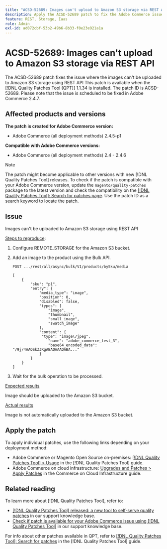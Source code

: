```yaml
---
title: "ACSD-52689: Images can't upload to Amazon S3 storage via REST API"
description: Apply the ACSD-52689 patch to fix the Adobe Commerce issue where the images can't be uploaded to Amazon S3 storage via REST API.
feature: REST, Storage, Iaas
role: Admin
exl-id: ad072cbf-53b2-49b6-8b33-f0e23e921a1a
---
```

# ACSD-52689: Images can't upload to Amazon S3 storage via REST API

The ACSD-52689 patch fixes the issue where the images can't be uploaded to Amazon S3 storage using REST API This patch is available when the [!DNL Quality Patches Tool (QPT)] 1.1.34 is installed. The patch ID is ACSD-52689. Please note that the issue is scheduled to be fixed in Adobe Commerce 2.4.7.

## Affected products and versions

**The patch is created for Adobe Commerce version:**

* Adobe Commerce (all deployment methods) 2.4.5-p1

**Compatible with Adobe Commerce versions:** 

* Adobe Commerce (all deployment methods) 2.4 - 2.4.6

>[!NOTE]
>
>The patch might become applicable to other versions with new [!DNL Quality Patches Tool] releases. To check if the patch is compatible with your Adobe Commerce version, update the `magento/quality-patches` package to the latest version and check the compatibility on the [[!DNL Quality Patches Tool]: Search for patches page](https://experienceleague.adobe.com/tools/commerce-quality-patches/index.html). Use the patch ID as a search keyword to locate the patch.

## Issue

Images can't be uploaded to Amazon S3 storage using REST API

<u>Steps to reproduce</u>:

1. Configure REMOTE_STORAGE for the Amazon S3 bucket.
1. Add an image to the product using the Bulk API.

    ```POST .../rest/all/async/bulk/V1/products/bySku/media```

    ```
    [
        {
            "sku": "p1",
            "entry": {
                "media_type": "image",
                "position": 0,
                "disabled": false,
                "types": [
                    "image",
                    "thumbnail",
                    "small_image",
                    "swatch_image"
                ],
                "content": {
                 "type": "image\/jpeg",
                    "name": "adobe_commerce_test_3",
                    "base64_encoded_data": "/9j/4AAQSkZJRgABAQAAAQABA..."
                }
            }
        }
    ]
    ```

1. Wait for the bulk operation to be processed.

<u>Expected results</u>

Image should be uploaded to the Amazon S3 bucket.

<u>Actual results</u>

Image is not automatically uploaded to the Amazon S3 bucket.

## Apply the patch

To apply individual patches, use the following links depending on your deployment method:

* Adobe Commerce or Magento Open Source on-premises: [[!DNL Quality Patches Tool] > Usage](https://experienceleague.adobe.com/docs/commerce-operations/tools/quality-patches-tool/usage.html) in the [!DNL Quality Patches Tool] guide.
* Adobe Commerce on cloud infrastructure: [Upgrades and Patches > Apply Patches](https://experienceleague.adobe.com/docs/commerce-cloud-service/user-guide/develop/upgrade/apply-patches.html) in the Commerce on Cloud Infrastructure guide.

## Related reading

To learn more about [!DNL Quality Patches Tool], refer to:

* [[!DNL Quality Patches Tool] released: a new tool to self-serve quality patches](https://experienceleague.adobe.com/en/docs/commerce-knowledge-base/kb/announcements/commerce-announcements/magento-quality-patches-released-new-tool-to-self-serve-quality-patches) in our support knowledge base.
* [Check if patch is available for your Adobe Commerce issue using [!DNL Quality Patches Tool]](/help/support-tools/patches-available-in-qpt-tool/check-patch-for-magento-issue-with-magento-quality-patches.md) in our support knowledge base.

For info about other patches available in QPT, refer to [[!DNL Quality Patches Tool]: Search for patches](https://experienceleague.adobe.com/tools/commerce-quality-patches/index.html) in the [!DNL Quality Patches Tool] guide.
